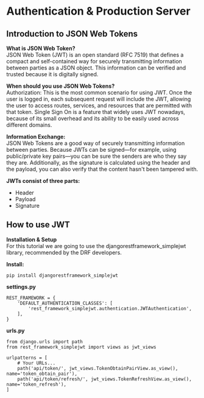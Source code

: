 # Authentication & Production Server
## Introduction to JSON Web Tokens
**What is JSON Web Token?**<br>
JSON Web Token (JWT) is an open standard (RFC 7519) that defines a compact and self-contained way for securely transmitting information between parties as a JSON object. This information can be verified and trusted because it is digitally signed.

**When should you use JSON Web Tokens?**<br>
Authorization: This is the most common scenario for using JWT. Once the user is logged in, each subsequent request will include the JWT, allowing the user to access routes, services, and resources that are permitted with that token. Single Sign On is a feature that widely uses JWT nowadays, because of its small overhead and its ability to be easily used across different domains.

**Information Exchange:**<br>
JSON Web Tokens are a good way of securely transmitting information between parties. Because JWTs can be signed—for example, using public/private key pairs—you can be sure the senders are who they say they are. Additionally, as the signature is calculated using the header and the payload, you can also verify that the content hasn't been tampered with.

**JWTs consist of three parts:**
- Header
- Payload
- Signature

## How to use JWT
**Installation & Setup**<br>
For this tutorial we are going to use the djangorestframework_simplejwt library, recommended by the DRF developers.

**Install:**<br>
```
pip install djangorestframework_simplejwt
```
**settings.py**<br>
```
REST_FRAMEWORK = {
    'DEFAULT_AUTHENTICATION_CLASSES': [
        'rest_framework_simplejwt.authentication.JWTAuthentication',
    ],
}
```
**urls.py**<br>
```
from django.urls import path
from rest_framework_simplejwt import views as jwt_views

urlpatterns = [
    # Your URLs...
    path('api/token/', jwt_views.TokenObtainPairView.as_view(), name='token_obtain_pair'),
    path('api/token/refresh/', jwt_views.TokenRefreshView.as_view(), name='token_refresh'),
]
```